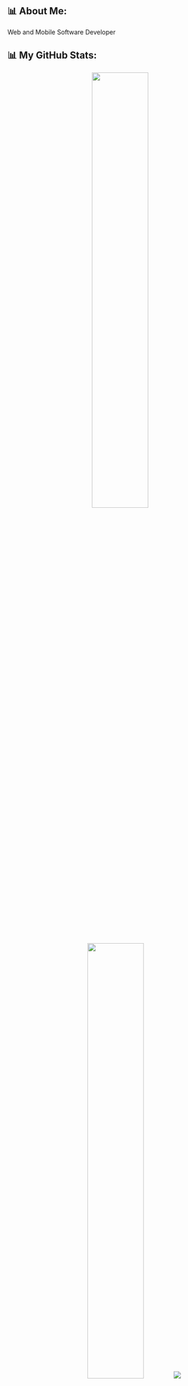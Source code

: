 ## 📊 About Me:
Web and Mobile Software Developer  

## 📊 My GitHub Stats:
<p align="center">
  <img height="50%" width="auto" src="https://github-readme-stats.vercel.app/api?username=NandoSchlemper&show_icons=true&count_private=true&theme=transparent&hide=issues,contribs&title_color=ff8300&text_color=2323FF&icon_color=ff8300">
  
  <img height="50%" width="auto" src="https://github-readme-stats.vercel.app/api/top-langs/?username=NandoSchlemper&layout=compact&hide_border=true&theme=transparent&title_color=ff8300&text_color=2323FF&langs_count=3&hide=jupyter%20notebook,tex,html,css,php,Dockerfile&exclude_repo=Pacman-AI&langs=Python,Rust,JavaScript,Go,Golang">
  
  <img src="https://github-readme-streak-stats.herokuapp.com?user=NandoSchlemper&theme=transparent&hide_border=true&background=00000000&ring=ff8300&fire=ff8300&currStreakLabel=ff8300&sideNums=2323FF&currStreakNum=ff8300&dates=2323FF">
</p>

## 📫 Contacts:
- **Email**: [bkschlemper@gmail.com](mailto:bkschlemper@gmail.com)
- **LinkedIn**: [Fernando Meurer Schlemper](https://www.linkedin.com/in/fernando-meurer-33662a277)
- **GitHub**: [NandoSchlemper](https://github.com/NandoSchlemper)
